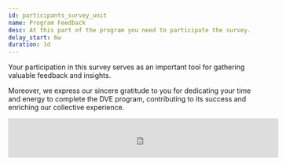 ```yaml
---
id: participants_survey_unit
name: Program Feedback
desc: At this part of the program you need to participate the survey.
delay_start: 6w
duration: 1d
---
```


Your participation in this survey serves as an important tool for gathering valuable feedback and insights. 

Moreover, we express our sincere gratitude to you for dedicating your time and energy to complete the DVE program, contributing to its success and enriching our collective experience.

<iframe src="https://docs.google.com/forms/d/e/1FAIpQLSdJgkM6nPdpL5tOE2DtYwBtbZHP6QBvG_9dNmsR0JZTiB4Uhw/viewform?embedded=true" width="550px" height="80vh" frameborder="0" marginheight="0" marginwidth="0">Loading…</iframe>
